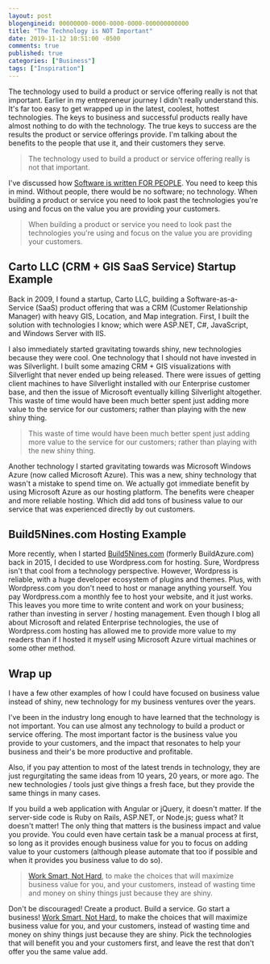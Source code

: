 ```yaml
---
layout: post
blogengineid: 00000000-0000-0000-0000-000000000000
title: "The Technology is NOT Important"
date: 2019-11-12 10:51:00 -0500
comments: true
published: true
categories: ["Business"]
tags: ["Inspiration"]
---
```


The technology used to build a product or service offering really is not that important. Earlier in my entrepreneur journey I didn't really understand this. It's far too easy to get wrapped up in the latest, coolest, hottest technologies. The keys to business and successful products really have almost nothing to do with the technology. The true keys to success are the results the product or service offerings provide. I'm talking about the benefits to the people that use it, and their customers they serve.

> The technology used to build a product or service offering really is not that important.

I've discussed how [Software is written FOR PEOPLE](https://pietschsoft.com/post/2016/09/09/software-is-written-for-people). You need to keep this in mind. Without people, there would be no software; no technology. When building a product or service you need to look past the technologies you're using and focus on the value you are providing your customers.

> When building a product or service you need to look past the technologies you're using and focus on the value you are providing your customers.

## Carto LLC (CRM + GIS SaaS Service) Startup Example

Back in 2009, I found a startup, Carto LLC, building a Software-as-a-Service (SaaS) product offering that was a CRM (Customer Relationship Manager) with heavy GIS, Location, and Map integration. First, I built the solution with technologies I know; which were ASP.NET, C#, JavaScript, and Windows Server with IIS.

I also immediately started gravitating towards shiny, new technologies because they were cool. One technology that I should not have invested in was Silverlight. I built some amazing CRM + GIS visualizations with Silverlight that never ended up being released. There were issues of getting client machines to have Silverlight installed with our Enterprise customer base, and then the issue of Microsoft eventually killing Silverlight altogether. This waste of time would have been much better spent just adding more value to the service for our customers; rather than playing with the new shiny thing.

> This waste of time would have been much better spent just adding more value to the service for our customers; rather than playing with the new shiny thing.

Another technology I started gravitating towards was Microsoft Windows Azure (now called Microsoft Azure). This was a new, shiny technology that wasn't a mistake to spend time on. We actually got immediate benefit by using Microsoft Azure as our hosting platform. The benefits were cheaper and more reliable hosting. Which did add tons of business value to our service that was experienced directly by out customers.

## Build5Nines.com Hosting Example

More recently, when I started [Build5Nines.com](https://build5nines.com) (formerly BuildAzure.com) back in 2015, I decided to use Wordpress.com for hosting. Sure, Wordpress isn't that cool from a technology perspective. However, Wordpress is reliable, with a huge developer ecosystem of plugins and themes. Plus, with Wordpress.com you don't need to host or manage anything yourself. You pay Wordpress.com a monthly fee to host your website, and it just works. This leaves you more time to write content and work on your business; rather than investing in server / hosting management. Even though I blog all about Microsoft and related Enterprise technologies, the use of Wordpress.com hosting has allowed me to provide more value to my readers than if I hosted it myself using Microsoft Azure virtual machines or some other method.

## Wrap up

I have a few other examples of how I could have focused on business value instead of shiny, new technology for my business ventures over the years.

I've been in the industry long enough to have learned that the technology is not important. You can use almost any technology to build a product or service offering. The most important factor is the business value you provide to your customers, and the impact that resonates to help your business and their's be more productive and profitable.

Also, if you pay attention to most of the latest trends in technology, they are just regurgitating the same ideas from 10 years, 20 years, or more ago. The new technologies / tools just give things a fresh face, but they provide the same things in many cases.

If you build a web application with Angular or jQuery, it doesn't matter. If the server-side code is Ruby on Rails, ASP.NET, or Node.js; guess what? It doesn't matter! The only thing that matters is the business impact and value you provide. You could even have certain task be a manual process at first, so long as it provides enough business value for you to focus on adding value to your customers (although please automate that too if possible and when it provides you business value to do so).

> [Work Smart, Not Hard](https://pietschsoft.com/post/2013/07/27/work-smart-not-hard), to make the choices that will maximize business value for you, and your customers, instead of wasting time and money on shiny things just because they are shiny.

Don't be discouraged! Create a product. Build a service. Go start a business! [Work Smart, Not Hard](https://pietschsoft.com/post/2013/07/27/work-smart-not-hard), to make the choices that will maximize business value for you, and your customers, instead of wasting time and money on shiny things just because they are shiny. Pick the technologies that will benefit you and your customers first, and leave the rest that don't offer you the same value add.
